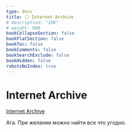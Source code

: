 ```yaml
---
type: docs
title: ⚪️ Internet Archive
# description: "IDK"
# weight: 900
bookCollapseSection: false
bookFlatSection: false
bookToc: false
bookComments: false
bookSearchExclude: false
bookHidden: false
robotsNoIndex: true
---
```


# Internet Archive

[Internet Archive](https://archive.org/?nt)

Ага. При желании можно найти все что угодно.
